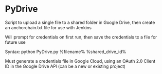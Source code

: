 # PyDrive

Script to upload a single file to a shared folder in Google Drive, then create an anchorchain.txt file for use with Jenkins

Will prompt for credentials on first run, then save the credentials to a file for future use

Syntax:
python PyDrive.py %filename% %shared_drive_id%

Must generate a credentials file in Google Cloud, using an OAuth 2.0 Client ID in the Google Drive API (can be a new or existing project)
